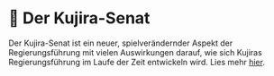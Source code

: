# 🗼 Der Kujira-Senat

Der Kujira-Senat ist ein neuer, spielverändernder Aspekt der Regierungsführung mit vielen Auswirkungen darauf, wie sich Kujiras Regierungsführung im Laufe der Zeit entwickeln wird. Lies mehr [hier](../../dapps-and-infrastructure/senate.md).
